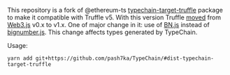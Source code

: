 This repository is a fork of @ethereum-ts [typechain-target-truffle](https://github.com/ethereum-ts/TypeChain/tree/master/packages/typechain-target-truffle) package to make it compatible with Truffle v5.
With this version Truffle [moved](https://github.com/trufflesuite/truffle/releases/tag/v5.0.0) from [Web3.js](https://github.com/ethereum/web3.js/) v0.x to v1.x. One of major change in it: use of [BN.js](https://github.com/indutny/bn.js/) instead of [bignumber.js](https://mikemcl.github.io/bignumber.js/). This change affects types generated by TypeChain.

Usage:
```
yarn add git+https://github.com/pash7ka/TypeChain/#dist-typechain-target-truffle
```
